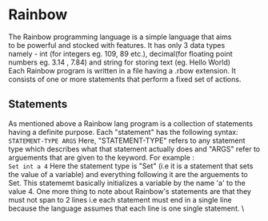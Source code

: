 # Rainbow 
The Rainbow programming language is a simple language that aims\
to be powerful and stocked with features. It has only 3 data types\
namely - int (for integers eg. 109, 89 etc.), decimal(for floating point numbers eg. 3.14 , 7.84) and string for storing text (eg. Hello World) \
Each Rainbow program is written in a file having a .rbow extension. It consists of one or more statements that perform a fixed set of actions.

## Statements 
As mentioned above a Rainbow lang program is a collection of statements having a definite purpose. Each "statement" has the following syntax: \
``
STATEMENT-TYPE ARGS
``
Here, "STATEMENT-TYPE" refers to any statement type which describes what that statement actually does and "ARGS" refer to arguements that are given to the keyword. For example :\
``
Set int a 4
``
Here the statement type is "Set" (i.e it is a statement that sets the value of a variable) and everything following it are the arguements
to Set. This statememt basically initializes a variable by the name 'a' to the value 4. One more thing to note about Rainbow's statements are that they must not span to 2 lines i.e each statement must end in a single line because the language assumes that each line is one single statement. \

